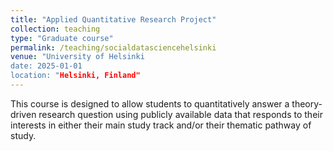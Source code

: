 ```yaml
---
title: "Applied Quantitative Research Project"
collection: teaching
type: "Graduate course"
permalink: /teaching/socialdatasciencehelsinki
venue: "University of Helsinki
date: 2025-01-01
location: "Helsinki, Finland"
---
```


This course is designed to allow students to quantitatively answer a theory-driven research question using publicly available data that responds to their interests in either their main study track and/or their thematic pathway of study.

